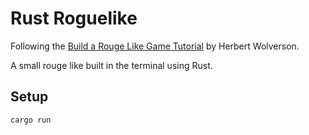 # Rust Roguelike

Following the [Build a Rouge Like Game Tutorial](https://bfnightly.bracketproductions.com/rustbook/) by Herbert Wolverson.

A small rouge like built in the terminal using Rust.


## Setup

`cargo run`
